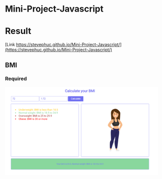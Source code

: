 # Mini-Project-Javascript

# Result

[Link https://stevephuc.github.io/Mini-Project-Javascript/](https://stevephuc.github.io/Mini-Project-Javascript/)

## BMI

### Required

![](https://github.com/StevePhuc/Mini-Project-Javascript/blob/master/BMI/img/mokup-2.PNG)

